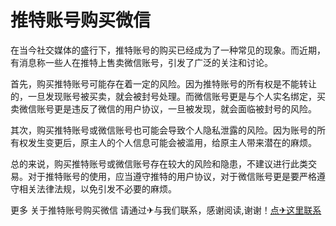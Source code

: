 # 推特账号购买微信

在当今社交媒体的盛行下，推特账号的购买已经成为了一种常见的现象。而近期，有消息称一些人在推特上售卖微信账号，引发了广泛的关注和讨论。

首先，购买推特账号可能存在着一定的风险。因为推特账号的所有权是不能转让的，一旦发现账号被买卖，就会被封号处理。而微信账号更是与个人实名绑定，买卖微信账号更是违反了微信的用户协议，一旦被发现，就会面临被封号的风险。

其次，购买推特账号或微信账号也可能会导致个人隐私泄露的风险。因为账号的所有权发生变更后，原主人的个人信息可能会被滥用，给原主人带来潜在的麻烦。

总的来说，购买推特账号或微信账号存在较大的风险和隐患，不建议进行此类交易。对于推特账号的使用，应当遵守推特的用户协议，对于微信账号更是要严格遵守相关法律法规，以免引发不必要的麻烦。

更多 关于推特账号购买微信 请通过✈与我们联系，感谢阅读,谢谢！[点✈这里联系](https://sim.k02.cc)